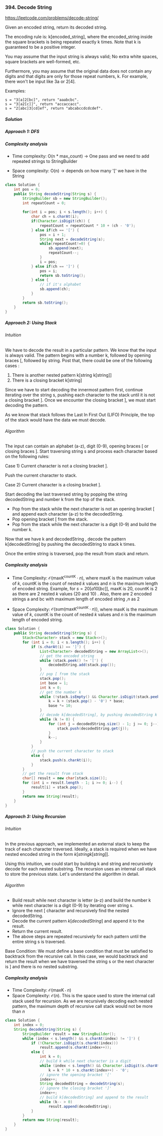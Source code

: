 ### 394. Decode String

https://leetcode.com/problems/decode-string/

Given an encoded string, return its decoded string.

The encoding rule is: k[encoded_string], where the encoded_string inside the square brackets is being repeated exactly k times. Note that k is guaranteed to be a positive integer.

You may assume that the input string is always valid; No extra white spaces, square brackets are well-formed, etc.

Furthermore, you may assume that the original data does not contain any digits and that digits are only for those repeat numbers, k. For example, there won't be input like 3a or 2[4].

Examples:
```
s = "3[a]2[bc]", return "aaabcbc".
s = "3[a2[c]]", return "accaccacc".
s = "2[abc]3[cd]ef", return "abcabccdcdcdef".
```

##### Solution

##### Approach 1: DFS

##### Complexity analysis
- Time complexity: O(n * max_count) -> One pass and we need to add repeated strings to StringBuilder

- Space complexity: O(n) -> depends on how many '[' we have in the String

```java
class Solution {
    int pos = 0;
    public String decodeString(String s) {
        StringBuilder sb = new StringBuilder();
        int repeatCount = 0;
        
        for(int i = pos; i < s.length(); i++) {
            char ch = s.charAt(i);
            if(Character.isDigit(ch)) {
                repeatCount = repeatCount * 10 + (ch - '0');
            } else if(ch == '[') {
                pos = i + 1;
                String next = decodeString(s);
                while(repeatCount!=0) {
                    sb.append(next);
                    repeatCount--;
                }
                i = pos;
            } else if(ch == ']') {
                pos = i;
                return sb.toString();
            } else {
                // if it's alphabet
                sb.append(ch);
            }
        }
        return sb.toString();
    }
}
```

##### Approach 2: Using Stack
###### Intuition

We have to decode the result in a particular pattern. We know that the input is always valid. The pattern begins with a number k, followed by opening braces [, followed by string. Post that, there could be one of the following cases :

1. There is another nested pattern k[string k[string]]
2. There is a closing bracket k[string]

Since we have to start decoding the innermost pattern first, continue iterating over the string s, pushing each character to the stack until it is not a closing bracket ]. Once we encounter the closing bracket ], we must start decoding the pattern.

As we know that stack follows the Last In First Out (LIFO) Principle, the top of the stack would have the data we must decode.

###### Algorithm

The input can contain an alphabet (a-z), digit (0-9), opening braces [ or closing braces ]. Start traversing string s and process each character based on the following rules:

Case 1) Current character is not a closing bracket ].

Push the current character to stack.

Case 2) Current character is a closing bracket ].

Start decoding the last traversed string by popping the string decodedString and number k from the top of the stack.

- Pop from the stack while the next character is not an opening bracket [ and append each character (a-z) to the decodedString.
- Pop opening bracket [ from the stack.
- Pop from the stack while the next character is a digit (0-9) and build the number k.

Now that we have k and decodedString , decode the pattern k[decodedString] by pushing the decodedString to stack k times.

Once the entire string is traversed, pop the result from stack and return.
##### Complexity analysis
- Time Complexity: $\mathcal{O}(\text{maxK} ^ {\text{countK}}\cdot n)$, where $\text{maxK}$ is the maximum value of $k$, $\text{countK}$ is the count of nested $k$ values and $n$ is the maximum length of encoded string. Example, for $s = 20[a10[bc]]$, $\text{maxK}$ is $20$, $\text{countK}$ is $2$ as there are $2$ nested $k$ values (20 and 10) . Also, there are $2$ encoded strings a and bc with maximum length of encoded string ,$n$ as $2$

- Space Complexity: $\mathcal{O}(\text{sum}(\text{maxK} ^ {\text{countK}}\cdot n))$, where $\text{maxK}$ is the maximum value of $k$, $\text{countK}$ is the count of nested $k$ values and $n$ is the maximum length of encoded string.

```java
class Solution {
    public String decodeString(String s) {
        Stack<Character> stack = new Stack<>();
        for (int i = 0; i < s.length(); i++) {
            if (s.charAt(i) == ']') {
                List<Character> decodedString = new ArrayList<>();
                // get the encoded string
                while (stack.peek() != '[') {
                    decodedString.add(stack.pop());
                }
                // pop [ from the stack
                stack.pop();
                int base = 1;
                int k = 0;
                // get the number k
                while (!stack.isEmpty() && Character.isDigit(stack.peek())) {
                    k = k + (stack.pop() - '0') * base;
                    base *= 10;
                }
                // decode k[decodedString], by pushing decodedString k times into stack
                while (k != 0) {
                    for (int j = decodedString.size() - 1; j >= 0; j--) {
                        stack.push(decodedString.get(j));
                    }
                    k--;
                }
            }
            // push the current character to stack
            else {
                stack.push(s.charAt(i));
            }
        }      
        // get the result from stack
        char[] result = new char[stack.size()];
        for (int i = result.length - 1; i >= 0; i--) {
            result[i] = stack.pop();
        }
        return new String(result);
    }
}
```

##### Approach 3: Using Recursion

###### Intuition

In the previous approach, we implemented an external stack to keep the track of each character traversed. Ideally, a stack is required when we have nested encoded string in the form $k[string k[string]]$.

Using this intuition, we could start by building k and string and recursively decode for each nested substring. The recursion uses an internal call stack to store the previous state. Let's understand the algorithm in detail.

###### Algorithm

- Build result while next character is letter (a-z) and build the number k while next character is a digit (0-9) by iterating over string s.
- Ignore the next [ character and recursively find the nested decodedString.
- Decode the current pattern $k[decodedString]$ and append it to the result.
- Return the current result.
- The above steps are repeated recursively for each pattern until the entire string s is traversed.

Base Condition: We must define a base condition that must be satisfied to backtrack from the recursive call. In this case, we would backtrack and return the result when we have traversed the string s or the next character is ] and there is no nested substring.

##### Complexity analysis
- Time Complexity: $\mathcal{O}(\text{maxK} \cdot n)$
- Space Complexity: $\mathcal{O}(n)$. This is the space used to store the internal call stack used for recursion. As we are recursively decoding each nested pattern, the maximum depth of recursive call stack would not be more than $n$

```java
class Solution {
    int index = 0;
    String decodeString(String s) {
        StringBuilder result = new StringBuilder();
        while (index < s.length() && s.charAt(index) != ']') {
            if (!Character.isDigit(s.charAt(index)))
                result.append(s.charAt(index++));
            else {
                int k = 0;
                // build k while next character is a digit
                while (index < s.length() && Character.isDigit(s.charAt(index)))
                    k = k * 10 + s.charAt(index++) - '0';
                // ignore the opening bracket '['    
                index++;
                String decodedString = decodeString(s);
                // ignore the closing bracket ']'
                index++;
                // build k[decodedString] and append to the result
                while (k-- > 0)
                    result.append(decodedString);
            }
        }
        return new String(result);
    }
}

```